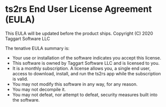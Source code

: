 # ts2rs End User License Agreement (EULA)

This EULA will be updated before the product ships.
Copyright (C) 2020 Taggart Software LLC

The tenative EULA summary is:
- Your use or installation of the software indicates you accept this license.
- This software is owned by Taggart Software LLC and is licensed to you. 
- It is a monthly subscription. A license allows you, a single end user, access to download, install, and run the ts2rs app while the subscription is valid.
- You may not modify this software in any way, for any reason.
- You may not decompile it.
- You may not defeat, nor attempt to defeat, security measures built into the software.